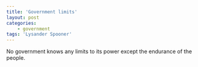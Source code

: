 ```yaml
---
title: 'Government limits'
layout: post
categories:
    - government
tags: 'Lysander Spooner'
---
```


No government knows any limits to its power except the endurance of the people.